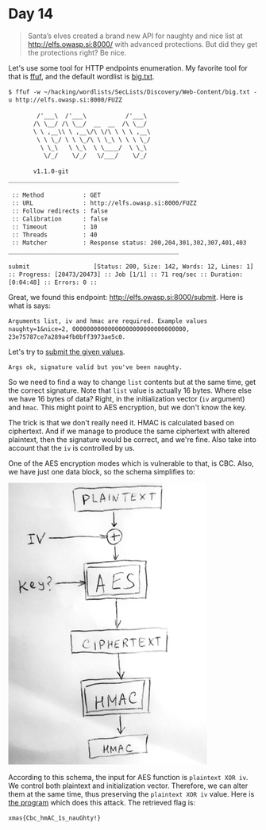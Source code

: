 # Day 14

> Santa’s elves created a brand new API for naughty and nice list at http://elfs.owasp.si:8000/ with advanced protections. But did they get the protections right? Be nice.

Let's use some tool for HTTP endpoints enumeration. My favorite tool for that is [ffuf](https://github.com/ffuf/ffuf), and the default wordlist is [big.txt](https://github.com/danielmiessler/SecLists/blob/master/Discovery/Web-Content/big.txt).

```
$ ffuf -w ~/hacking/wordlists/SecLists/Discovery/Web-Content/big.txt -u http://elfs.owasp.si:8000/FUZZ

        /'___\  /'___\           /'___\       
       /\ \__/ /\ \__/  __  __  /\ \__/       
       \ \ ,__\\ \ ,__\/\ \/\ \ \ \ ,__\      
        \ \ \_/ \ \ \_/\ \ \_\ \ \ \ \_/      
         \ \_\   \ \_\  \ \____/  \ \_\       
          \/_/    \/_/   \/___/    \/_/       

       v1.1.0-git
________________________________________________

 :: Method           : GET
 :: URL              : http://elfs.owasp.si:8000/FUZZ
 :: Follow redirects : false
 :: Calibration      : false
 :: Timeout          : 10
 :: Threads          : 40
 :: Matcher          : Response status: 200,204,301,302,307,401,403
________________________________________________

submit                  [Status: 200, Size: 142, Words: 12, Lines: 1]
:: Progress: [20473/20473] :: Job [1/1] :: 71 req/sec :: Duration: [0:04:48] :: Errors: 0 ::
```

Great, we found this endpoint: <http://elfs.owasp.si:8000/submit>. Here is what is says:

```
Arguments list, iv and hmac are required. Example values naughty=1&nice=2, 00000000000000000000000000000000, 23e75787ce7a289a4fb0bff3973ae5c0.
```

Let's try to [submit the given values](http://elfs.owasp.si:8000/submit?list=naughty=1%26nice=2&iv=00000000000000000000000000000000&hmac=23e75787ce7a289a4fb0bff3973ae5c0).

```
Args ok, signature valid but you've been naughty.
```

So we need to find a way to change `list` contents but at the same time, get the correct signature. Note that `list` value is actually 16 bytes. Where else we have 16 bytes of data? Right, in the initialization vector (`iv` argument) and `hmac`. This might point to AES encryption, but we don't know the key.

The trick is that we don't really need it. HMAC is calculated based on ciphertext. And if we manage to produce the same ciphertext with altered plaintext, then the signature would be correct, and we're fine. Also take into account that the `iv` is controlled by us.

One of the AES encryption modes which is vulnerable to that, is CBC. Also, we have just one data block, so the schema simplifies to:

![AES CBC](aes.jpg)

According to this schema, the input for AES function is `plaintext XOR iv`. We control both plaintext and initialization vector. Therefore, we can alter them at the same time, thus preserving the `plaintext XOR iv` value. Here is [the program](solution.py) which does this attack. The retrieved flag is:

```
xmas{Cbc_hmAC_1s_nauGhty!}
```
